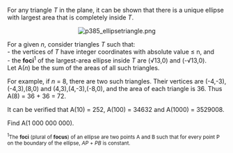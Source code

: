 <p>
For any triangle <var>T</var> in the plane, it can be shown that there is a unique ellipse with largest area that is completely inside <var>T</var>.
</p><p align="center">
<img src="project/images/p385_ellipsetriangle.png" alt="p385_ellipsetriangle.png" /></p>
<p>
For a given <var>n</var>, consider triangles <var>T</var> such that:<br />
- the vertices of <var>T</var> have integer coordinates with absolute value ≤ n, and <br />
- the <b>foci</b><sup>1</sup> of the largest-area ellipse inside <var>T</var> are (√13,0) and (-√13,0).<br />
Let A(<var>n</var>) be the sum of the areas of all such triangles.
</p>
<p>
For example, if <var>n</var> = 8, there are two such triangles. Their vertices are (-4,-3),(-4,3),(8,0) and (4,3),(4,-3),(-8,0), and the area of each triangle is 36. Thus A(8) = 36 + 36 = 72.
</p>
<p>
It can be verified that A(10) = 252, A(100) = 34632 and A(1000) = 3529008.
</p>
<p>
Find A(1 000 000 000).
</p>
<p>

<span style="font-size:smaller;"><sup>1</sup>The <b>foci</b> (plural of <b>focus</b>) of an ellipse are two points A and B such that for every point P on the boundary of the ellipse, <var>AP</var> + <var>PB</var> is constant.</span>


</p>



